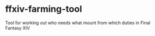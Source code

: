# ffxiv-farming-tool
Tool for working out who needs what mount from which duties in Final Fantasy XIV
